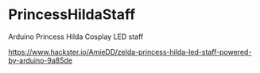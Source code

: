 # PrincessHildaStaff
Arduino Princess Hilda Cosplay LED staff


https://www.hackster.io/AmieDD/zelda-princess-hilda-led-staff-powered-by-arduino-9a85de
